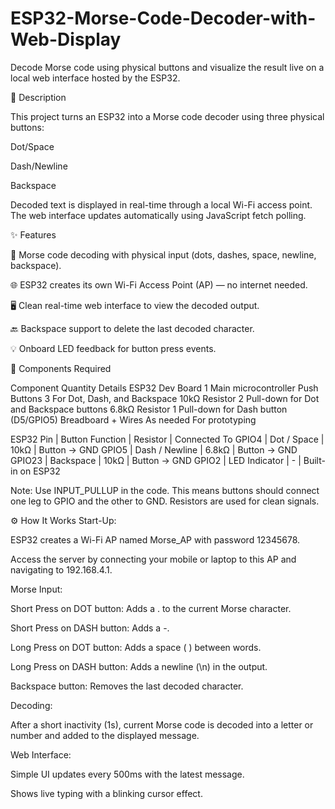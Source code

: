 # ESP32-Morse-Code-Decoder-with-Web-Display
Decode Morse code using physical buttons and visualize the result live on a local web interface hosted by the ESP32.

📝 Description

This project turns an ESP32 into a Morse code decoder using three physical buttons:

Dot/Space

Dash/Newline

Backspace

Decoded text is displayed in real-time through a local Wi-Fi access point. The web interface updates automatically using JavaScript fetch polling.


✨ Features

🧠 Morse code decoding with physical input (dots, dashes, space, newline, backspace).

🌐 ESP32 creates its own Wi-Fi Access Point (AP) — no internet needed.

🖥️ Clean real-time web interface to view the decoded output.

🔙 Backspace support to delete the last decoded character.

💡 Onboard LED feedback for button press events.


🔧 Components Required

Component	Quantity	Details
ESP32 Dev Board	1	Main microcontroller
Push Buttons	3	For Dot, Dash, and Backspace
10kΩ Resistor	2	Pull-down for Dot and Backspace buttons
6.8kΩ Resistor	1	Pull-down for Dash button (D5/GPIO5)
Breadboard + Wires	As needed	For prototyping


ESP32 Pin | Button Function | Resistor | Connected To
GPIO4 | Dot / Space | 10kΩ | Button → GND
GPIO5 | Dash / Newline | 6.8kΩ | Button → GND
GPIO23 | Backspace | 10kΩ | Button → GND
GPIO2 | LED Indicator | - | Built-in on ESP32

Note: Use INPUT_PULLUP in the code. This means buttons should connect one leg to GPIO and the other to GND. Resistors are used for clean signals.



⚙️ How It Works
Start-Up:

ESP32 creates a Wi-Fi AP named Morse_AP with password 12345678.

Access the server by connecting your mobile or laptop to this AP and navigating to 192.168.4.1.

Morse Input:

Short Press on DOT button: Adds a . to the current Morse character.

Short Press on DASH button: Adds a -.

Long Press on DOT button: Adds a space ( ) between words.

Long Press on DASH button: Adds a newline (\n) in the output.

Backspace button: Removes the last decoded character.

Decoding:

After a short inactivity (1s), current Morse code is decoded into a letter or number and added to the displayed message.

Web Interface:

Simple UI updates every 500ms with the latest message.

Shows live typing with a blinking cursor effect.
